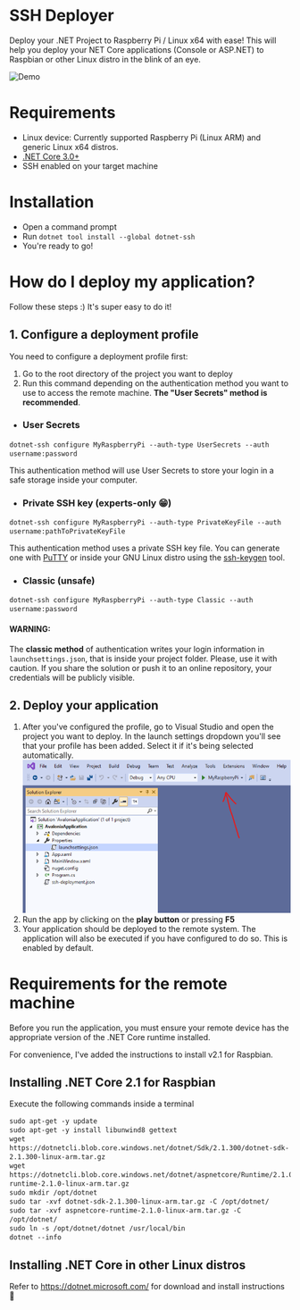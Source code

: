 ﻿# SSH Deployer
Deploy your .NET Project to Raspberry Pi / Linux x64 with ease!
This will help you deploy your NET Core applications (Console or ASP.NET) to Raspbian or other Linux distro in the blink of an eye. 

![Demo](Docs/Demo.gif)

# Requirements

- Linux device: Currently supported Raspberry Pi (Linux ARM) and generic Linux x64 distros.
- [.NET Core 3.0+](https://www.microsoft.com/net/download)
- SSH enabled on your target machine

# Installation
- Open a command prompt
- Run `dotnet tool install --global dotnet-ssh`
- You're ready to go!

# How do I deploy my application?
Follow these steps :) It's super easy to do it!

## 1. Configure a deployment profile

You need to configure a deployment profile first:

1. Go to the root directory of the project you want to deploy
2. Run this command depending on the authentication method you want to use to access the remote machine. **The "User Secrets" method is recommended**.

* ### User Secrets
```
dotnet-ssh configure MyRaspberryPi --auth-type UserSecrets --auth username:password
```
This authentication method will use User Secrets to store your login in a safe storage inside your computer.

* ### Private SSH key (experts-only 😁)
```
dotnet-ssh configure MyRaspberryPi --auth-type PrivateKeyFile --auth username:pathToPrivateKeyFile
```
This authentication method uses a private SSH key file. You can generate one with [PuTTY](https://stackoverflow.com/a/2224204/1025407) or inside your GNU Linux distro using the [ssh-keygen](https://www.ssh.com/ssh/keygen) tool.

* ### Classic (unsafe)
```
dotnet-ssh configure MyRaspberryPi --auth-type Classic --auth username:password
```
#### WARNING: 
The **classic method** of authentication writes your login information in `launchsettings.json`, that is inside your project folder. Please, use it with caution. If you share the solution or push it to an online repository, your credentials will be publicly visible.

## 2. Deploy your application

1. After you've configured the profile, go to Visual Studio and open the project you want to deploy. In the launch settings dropdown you'll see that your profile has been added. Select it if it's being selected automatically.
![Vs Menu Snapshot](Docs/Vs-Menu-Snapshot.png)
2. Run the app by clicking on the **play button** or pressing **F5**
3. Your application should be deployed to the remote system. The application will also be executed if you have configured to do so. This is enabled by default.

# Requirements for the remote machine
Before you run the application, you must ensure your remote device has the appropriate version of the .NET Core runtime installed.

For convenience, I've added the instructions to install v2.1 for Raspbian.
## Installing .NET Core 2.1 for Raspbian

Execute the following commands inside a terminal
```
sudo apt-get -y update
sudo apt-get -y install libunwind8 gettext
wget https://dotnetcli.blob.core.windows.net/dotnet/Sdk/2.1.300/dotnet-sdk-2.1.300-linux-arm.tar.gz
wget https://dotnetcli.blob.core.windows.net/dotnet/aspnetcore/Runtime/2.1.0/aspnetcore-runtime-2.1.0-linux-arm.tar.gz
sudo mkdir /opt/dotnet
sudo tar -xvf dotnet-sdk-2.1.300-linux-arm.tar.gz -C /opt/dotnet/
sudo tar -xvf aspnetcore-runtime-2.1.0-linux-arm.tar.gz -C /opt/dotnet/
sudo ln -s /opt/dotnet/dotnet /usr/local/bin
dotnet --info
```

## Installing .NET Core in other Linux distros

Refer to https://dotnet.microsoft.com/ for download and install instructions 🐔
